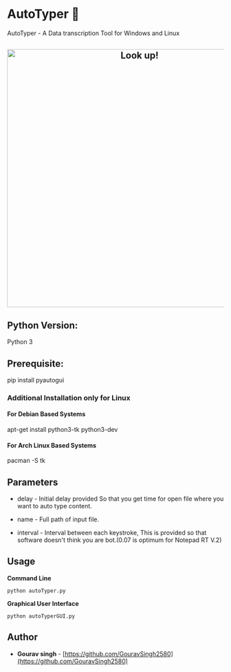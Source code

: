 # AutoTyper 🚀
AutoTyper - A Data transcription Tool for Windows and Linux

<h2 align="center">
  <img src="https://64.media.tumblr.com/202193a26051f3a1808f15a23f144693/tumblr_opmao385WC1ra5a63o1_400.gifv" alt="Look up!" width="600px" />
  <br>
</h2>

## Python Version:
Python 3

## Prerequisite:
pip install pyautogui

### Additional Installation only for Linux
#### For Debian Based Systems
apt-get install python3-tk python3-dev
#### For Arch Linux Based Systems
pacman -S tk

## Parameters
* delay - Initial delay provided So that you get time for open file where you want to auto type content.

* name - Full path of input file.

* interval - Interval between each keystroke, This is provided so that software doesn't think you are bot.(0.07 is optimum for Notepad RT V.2)

## Usage

**Command Line**

	python autoTyper.py
	
**Graphical User Interface**

	python autoTyperGUI.py
## Author

- **Gourav singh** - [https://github.com/GouravSingh2580](https://github.com/GouravSingh2580)
